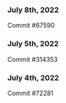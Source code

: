 ### July 8th, 2022

Commit #67590

### July 5th, 2022

Commit #314353


### July 4th, 2022

Commit #72281
